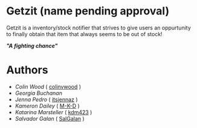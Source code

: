# Getzit (name pending approval)
Getzit is a inventory/stock notifier that strives to give users an oppurtunity to finally obtain that item that always seems to be out of stock!

***"A fighting chance"***

# Authors
- *Colin Wood* ( [colinvwood](https://Github.com/colinvwood) )
- *Georgia Buchanan*
- *Jenna Pedro*  ( [itsjennaz](https://Github.com/itsjennaz) )
- *Kameron Dailey*  ( [M-K-D](https://Github.com/m-k-d) )
- *Katarina Marsteller* ( [kdm423](https://Github.com/kdm423) )
- *Salvador Galan* ( [SalGalan](https://Github.com/SalGalan) )
 
